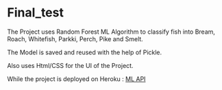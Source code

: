 # Final_test

The Project uses Random Forest ML Algorithm to classify fish into Bream, Roach, Whitefish, Parkki, Perch, Pike and Smelt.

The Model is saved and reused with the help of Pickle.

Also uses Html/CSS for the UI of the Project.

While the project is deployed on Heroku : [ML API](https://dhruvfinaltest.herokuapp.com/)
